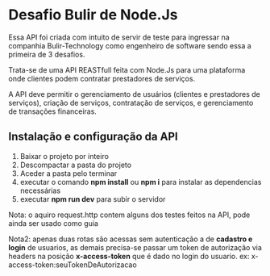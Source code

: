# Desafio Bulir de Node.Js
Essa API foi criada com intuito de servir de teste para ingressar na companhia Bulir-Technology como engenheiro de software sendo essa a primeira de 3 desafios.

Trata-se de uma API REASTfull feita com Node.Js para  uma plataforma onde clientes podem contratar
prestadores de serviços. 

A API deve permitir o gerenciamento de usuários (clientes e
prestadores de serviços), criação de serviços, contratação de serviços, e
gerenciamento de transações financeiras.

## Instalação e configuração da API
1. Baixar o projeto por inteiro
2. Descompactar a pasta do projeto
3. Aceder a pasta pelo terminar
4. executar o comando **npm install** ou **npm i** para instalar as dependencias necessárias
5. executar **npm run dev** para subir o servidor

Nota: o aquiro request.http contem alguns dos testes feitos na API, pode ainda ser usado como guia

Nota2: apenas duas rotas são acessas sem autenticação a de **cadastro e login** de usuarios, as demais precisa-se passar um token de autorização via headers na posição **x-access-token**  que é dado no login do usuario.
ex: x-access-token:seuTokenDeAutorizacao 
